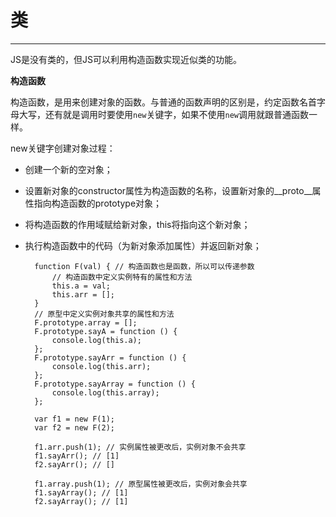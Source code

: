 # 类 #


----------

JS是没有类的，但JS可以利用构造函数实现近似类的功能。

**构造函数**

构造函数，是用来创建对象的函数。与普通的函数声明的区别是，约定函数名首字母大写，还有就是调用时要使用`new`关键字，如果不使用`new`调用就跟普通函数一样。

new关键字创建对象过程：

- 创建一个新的空对象；
- 设置新对象的constructor属性为构造函数的名称，设置新对象的__proto__属性指向构造函数的prototype对象；
- 将构造函数的作用域赋给新对象，this将指向这个新对象；
- 执行构造函数中的代码（为新对象添加属性）并返回新对象；

		function F(val) { // 构造函数也是函数，所以可以传递参数
			// 构造函数中定义实例特有的属性和方法
			this.a = val; 
			this.arr = [];
		}
		// 原型中定义实例对象共享的属性和方法
		F.prototype.array = [];
		F.prototype.sayA = function () { 
			console.log(this.a);
		};
		F.prototype.sayArr = function () { 
			console.log(this.arr);
		};
		F.prototype.sayArray = function () { 
			console.log(this.array);
		};

		var f1 = new F(1);
		var f2 = new F(2);

		f1.arr.push(1); // 实例属性被更改后，实例对象不会共享
		f1.sayArr(); // [1]
		f2.sayArr(); // []

		f1.array.push(1); // 原型属性被更改后，实例对象会共享
		f1.sayArray(); // [1]
		f2.sayArray(); // [1]
